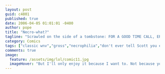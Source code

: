 ```yaml
---
layout: post
guid: c4801
published: true
date: 2006-04-05 01:01:01 -0400
author: pope
title: "Necro-what?"
tagline: "Scrawled on the side of a tombstone: FOR A GOOD TIME CALL, ER JUST DIG STRAIGHT DOWN."
category: Comics
tags: ["classic wnv","gross","necrophilia","don't ever tell Scott you enjoy a good time"]
comments: true 
image:
  feature: /assets/img/lol/comic11.jpg
  imageHover: "But I'll only enjoy it because I want to. Not because you told me to."
---
```



